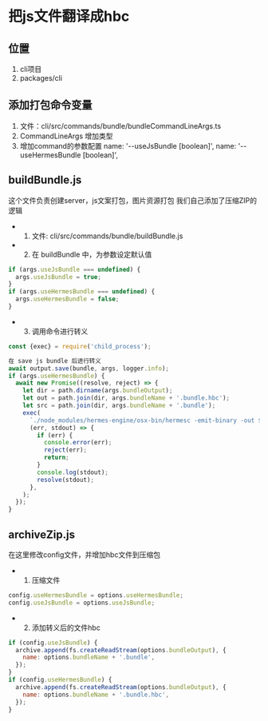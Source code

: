 # 把js文件翻译成hbc

## 位置
1. cli项目
2. packages/cli

## 添加打包命令变量
1. 文件：cli/src/commands/bundle/bundleCommandLineArgs.ts
2. CommandLineArgs 增加类型
3. 增加command的参数配置
name: '--useJsBundle [boolean]',
name: '--useHermesBundle [boolean]',

## buildBundle.js 
这个文件负责创建server，js文案打包，图片资源打包
我们自己添加了压缩ZIP的逻辑
- 1. 文件: cli/src/commands/bundle/buildBundle.js 
- 2. 在 buildBundle 中，为参数设定默认值
```js
if (args.useJsBundle === undefined) {
  args.useJsBundle = true;
}
if (args.useHermesBundle === undefined) {
  args.useHermesBundle = false;
}
```
- 3. 调用命令进行转义
```js
const {exec} = require('child_process');

在 save js bundle 后进行转义
await output.save(bundle, args, logger.info);
if (args.useHermesBundle) {
  await new Promise((resolve, reject) => {
    let dir = path.dirname(args.bundleOutput);
    let out = path.join(dir, args.bundleName + '.bundle.hbc');
    let src = path.join(dir, args.bundleName + '.bundle');
    exec(
      `./node_modules/hermes-engine/osx-bin/hermesc -emit-binary -out ${out} ${src}`,
      (err, stdout) => {
        if (err) {
          console.error(err);
          reject(err);
          return;
        }
        console.log(stdout);
        resolve(stdout);
      },
    );
  });
}
```

## archiveZip.js 
在这里修改config文件，并增加hbc文件到压缩包

- 1. 压缩文件
```js
config.useHermesBundle = options.useHermesBundle;
config.useJsBundle = options.useJsBundle;
```

- 2. 添加转义后的文件hbc
```js
if (config.useJsBundle) {
  archive.append(fs.createReadStream(options.bundleOutput), {
    name: options.bundleName + '.bundle',
  });
}
if (config.useHermesBundle) {
  archive.append(fs.createReadStream(options.bundleOutput), {
    name: options.bundleName + '.bundle.hbc',
  });
}
```